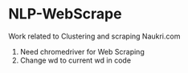 # NLP-WebScrape
Work related to Clustering and scraping Naukri.com

1. Need chromedriver for Web Scraping
2. Change wd to current wd in code
